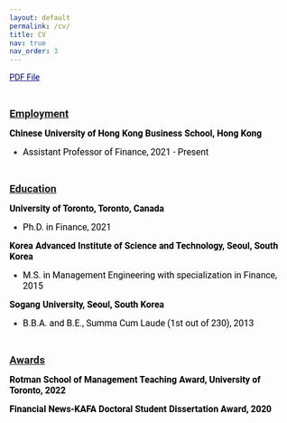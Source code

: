 ```yaml
---
layout: default
permalink: /cv/
title: CV
nav: true
nav_order: 3
---
```


<p><span style="font-size:11pt"><span style="font-family:Calibri,sans-serif"><span style="font-family:Roboto"><span style="color:navy"><a href="../assets/pdf/CV_chanikjo.pdf" style="color:#000080; text-decoration:underline"><span style="color:#000080">PDF File</span></a></span></span></span></span></p> <br> 

<p><span style="font-size:11pt"><span style="font-family:Calibri,sans-serif"><strong><span style="font-size:14.0pt"><span style="font-family:Roboto"><u>Employment</u></span></span></strong></span></span></p>

<p><span style="font-size:11pt"><span style="font-family:Calibri,sans-serif"><strong><span style="font-size:12.0pt"><span style="background-color:white"><span style="font-family:Roboto"><span style="color:black">Chinese University of Hong Kong Business School, Hong Kong</span></span></span></span></strong></span></span></p>

<ul>
	<li><span style="font-size:11pt"><span style="font-family:Calibri,sans-serif"><span style="font-size:12.0pt"><span style="background-color:white"><span style="font-family:Roboto"><span style="color:black">Assistant Professor of Finance, 2021 - Present</span></span></span></span></span></span></li>
</ul>

<p>&nbsp;</p>

<p><span style="font-size:11pt"><span style="font-family:Calibri,sans-serif"><strong><span style="font-size:14.0pt"><span style="font-family:Roboto"><u>Education</u></span></span></strong></span></span></p>

<p><span style="font-size:11pt"><span style="font-family:Calibri,sans-serif"><strong><span style="font-size:12.0pt"><span style="background-color:white"><span style="font-family:Roboto"><span style="color:black">University of Toronto, Toronto, Canada</span></span></span></span></strong></span></span></p>

<ul>
	<li><span style="font-size:11pt"><span style="font-family:Calibri,sans-serif"><span style="font-size:12.0pt"><span style="background-color:white"><span style="font-family:Roboto"><span style="color:black">Ph.D. in Finance, 2021</span></span></span></span></span></span></li>
</ul>

<p><span style="font-size:11pt"><span style="font-family:Calibri,sans-serif"><strong><span style="font-size:12.0pt"><span style="background-color:white"><span style="font-family:Roboto"><span style="color:black">Korea Advanced Institute of Science and Technology, Seoul, South Korea</span></span></span></span></strong></span></span></p>

<ul>
	<li><span style="font-size:11pt"><span style="font-family:Calibri,sans-serif"><span style="font-size:12.0pt"><span style="background-color:white"><span style="font-family:Roboto"><span style="color:black">M.S. in Management Engineering with specialization in Finance, 2015</span></span></span></span></span></span></li>
</ul>

<p><span style="font-size:11pt"><span style="font-family:Calibri,sans-serif"><strong><span style="font-size:12.0pt"><span style="background-color:white"><span style="font-family:Roboto"><span style="color:black">Sogang University, Seoul, South Korea</span></span></span></span></strong></span></span></p>

<ul>
	<li><span style="font-size:11pt"><span style="font-family:Calibri,sans-serif"><span style="font-size:12.0pt"><span style="background-color:white"><span style="font-family:Roboto"><span style="color:black">B.B.A. and B.E., Summa Cum Laude (1st out of 230), 2013</span></span></span></span></span></span></li>
</ul>




<p>&nbsp;</p>

<p><span style="font-size:11pt"><span style="font-family:Calibri,sans-serif"><strong><span style="font-size:14.0pt"><span style="font-family:Roboto"><u>Awards</u></span></span></strong></span></span></p>

<p><span style="font-size:11pt"><span style="font-family:Calibri,sans-serif"><strong><span style="font-size:12.0pt"><span style="background-color:white"><span style="font-family:Roboto"><span style="color:black">Rotman School of Management Teaching Award, University of Toronto, 2022</span></span></span></span></strong></span></span></p>

<p><span style="font-size:11pt"><span style="font-family:Calibri,sans-serif"><strong><span style="font-size:12.0pt"><span style="background-color:white"><span style="font-family:Roboto"><span style="color:black">Financial News-KAFA Doctoral Student Dissertation Award, 2020</span></span></span></span></strong></span></span></p>
